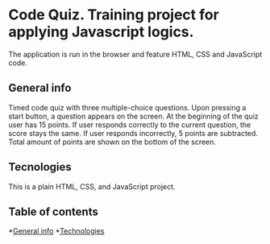 # Code Quiz. Training project for applying Javascript logics. 
The application is run in the browser and feature HTML, CSS and  JavaScript code.

## General info
 Timed code quiz with three multiple-choice questions. Upon pressing a start button, a question appears on the screen. At the beginning of the quiz user has 15 points. If user responds correctly to the current question, the score stays the same. If user responds incorrectly, 5 points are subtracted. Total amount of points are shown on the bottom of the screen.

## Tecnologies
This is a plain HTML, CSS, and JavaScript project.

## Table of contents
*[General info](#general-info)
*[Technologies](#technologies)
